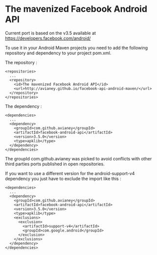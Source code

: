 The mavenized Facebook Android API
==================================

Current port is based on the v3.5 available at https://developers.facebook.com/android/  

To use it in your Android Maven projects you need to add the following repository and dependency to your project pom.xml.  

The repository :  

    <repositories>  
      ...  
      <repository>  
        <id>The mavenized Facebook Android API</id>  
        <url>http://avianey.github.io/facebook-api-android-maven/</url>  
      </repository>  
    </repositories>

The dependency :  

    <dependencies>
      ...
      <dependency>
        <groupId>com.github.avianey</groupId>
        <artifactId>facebook-android-api</artifactId>
        <version>3.5.0</version>
        <type>apklib</type>
      </dependency>
    </dependencies>

The groupId com.github.avianey was picked to avoid conflicts with other third parties ports published in open repositories.  

If you want to use a different version for the android-support-v4 dependency you just have to exclude the import like this :  

    <dependencies>
      ...
      <dependency>
        <groupId>com.github.avianey</groupId>
        <artifactId>facebook-android-api</artifactId>
        <version>3.5.0</version>
        <type>apklib</type>
        <exclusions>
          <exclusion>
            <artifactId>support-v4</artifactId>
            <groupId>com.google.android</groupId>
          </exclusion>
        </exclusions>
      </dependency>
    </dependencies>
